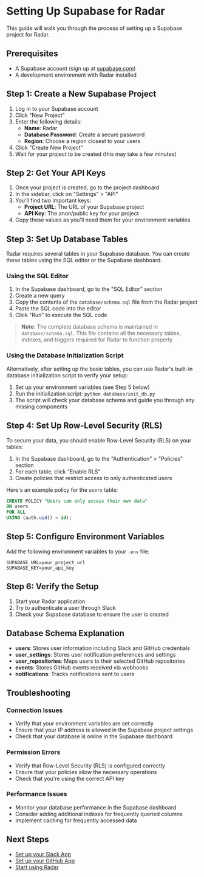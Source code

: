 # Setting Up Supabase for Radar

This guide will walk you through the process of setting up a Supabase project for Radar.

## Prerequisites

- A Supabase account (sign up at [supabase.com](https://supabase.com))
- A development environment with Radar installed

## Step 1: Create a New Supabase Project

1. Log in to your Supabase account
2. Click "New Project"
3. Enter the following details:
   - **Name**: Radar
   - **Database Password**: Create a secure password
   - **Region**: Choose a region closest to your users
4. Click "Create New Project"
5. Wait for your project to be created (this may take a few minutes)

## Step 2: Get Your API Keys

1. Once your project is created, go to the project dashboard
2. In the sidebar, click on "Settings" > "API"
3. You'll find two important keys:
   - **Project URL**: The URL of your Supabase project
   - **API Key**: The anon/public key for your project
4. Copy these values as you'll need them for your environment variables

## Step 3: Set Up Database Tables

Radar requires several tables in your Supabase database. You can create these tables using the SQL editor or the Supabase dashboard.

### Using the SQL Editor

1. In the Supabase dashboard, go to the "SQL Editor" section
2. Create a new query
3. Copy the contents of the `database/schema.sql` file from the Radar project
4. Paste the SQL code into the editor
5. Click "Run" to execute the SQL code

> **Note**: The complete database schema is maintained in `database/schema.sql`. This file contains all the necessary tables, indexes, and triggers required for Radar to function properly.

### Using the Database Initialization Script

Alternatively, after setting up the basic tables, you can use Radar's built-in database initialization script to verify your setup:

1. Set up your environment variables (see Step 5 below)
2. Run the initialization script: `python database/init_db.py`
3. The script will check your database schema and guide you through any missing components

## Step 4: Set Up Row-Level Security (RLS)

To secure your data, you should enable Row-Level Security (RLS) on your tables:

1. In the Supabase dashboard, go to the "Authentication" > "Policies" section
2. For each table, click "Enable RLS"
3. Create policies that restrict access to only authenticated users

Here's an example policy for the `users` table:

```sql
CREATE POLICY "Users can only access their own data"
ON users
FOR ALL
USING (auth.uid() = id);
```

## Step 5: Configure Environment Variables

Add the following environment variables to your `.env` file:

```
SUPABASE_URL=your_project_url
SUPABASE_KEY=your_api_key
```

## Step 6: Verify the Setup

1. Start your Radar application
2. Try to authenticate a user through Slack
3. Check your Supabase database to ensure the user is created

## Database Schema Explanation

- **users**: Stores user information including Slack and GitHub credentials
- **user_settings**: Stores user notification preferences and settings
- **user_repositories**: Maps users to their selected GitHub repositories
- **events**: Stores GitHub events received via webhooks
- **notifications**: Tracks notifications sent to users

## Troubleshooting

### Connection Issues

- Verify that your environment variables are set correctly
- Ensure that your IP address is allowed in the Supabase project settings
- Check that your database is online in the Supabase dashboard

### Permission Errors

- Verify that Row-Level Security (RLS) is configured correctly
- Ensure that your policies allow the necessary operations
- Check that you're using the correct API key

### Performance Issues

- Monitor your database performance in the Supabase dashboard
- Consider adding additional indexes for frequently queried columns
- Implement caching for frequently accessed data

## Next Steps

- [Set up your Slack App](./slack_setup.md)
- [Set up your GitHub App](./github_setup.md)
- [Start using Radar](./user_guide.md)
